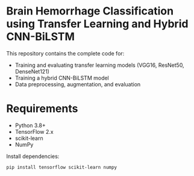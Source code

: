 # Brain Hemorrhage Classification using Transfer Learning and Hybrid CNN-BiLSTM

This repository contains the complete code for:
- Training and evaluating transfer learning models (VGG16, ResNet50, DenseNet121)
- Training a hybrid CNN-BiLSTM model
- Data preprocessing, augmentation, and evaluation

# Requirements
- Python 3.8+
- TensorFlow 2.x
- scikit-learn
- NumPy

Install dependencies:
```bash
pip install tensorflow scikit-learn numpy
